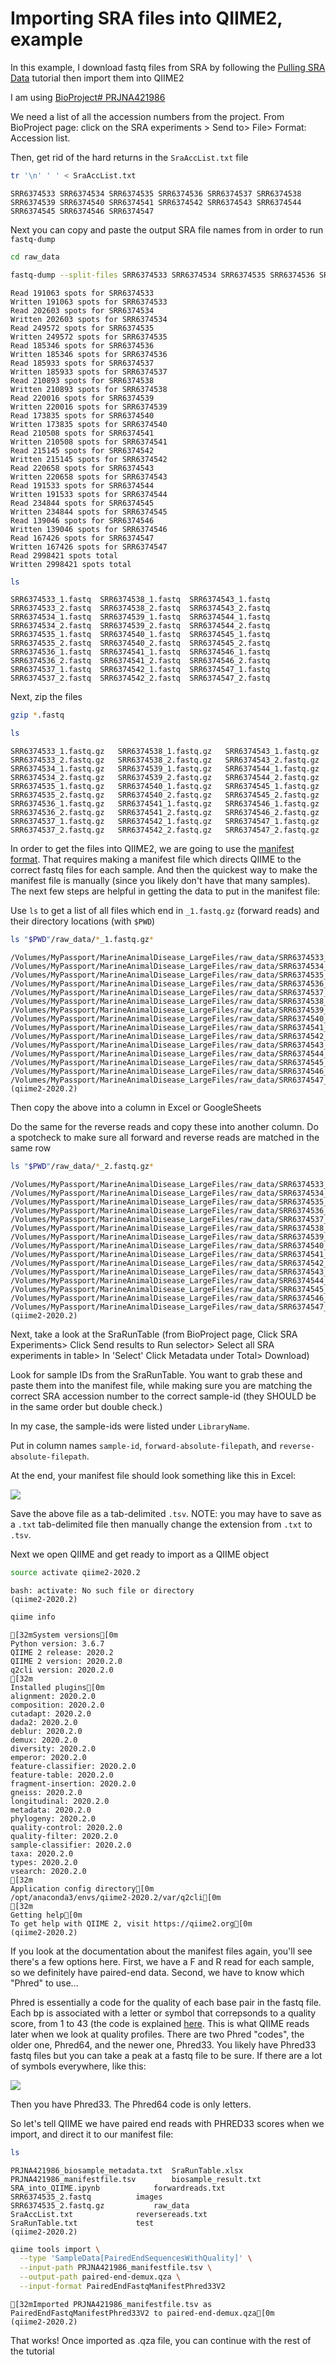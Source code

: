 # Importing SRA files into QIIME2, example

In this example, I download fastq files from SRA by following the [Pulling SRA Data](https://github.com/lizsuter/MarineAnimalDisease/blob/master/PullingSRAdata.md) tutorial then import them into QIIME2

I am using [BioProject# PRJNA421986](https://www.ncbi.nlm.nih.gov/bioproject/?term=PRJNA421986&utm_source=gquery&utm_medium=search)

We need a list of all the accession numbers from the project. From BioProject page: click on the SRA experiments > Send to> File> Format: Accession list.  

Then, get rid of the hard returns in the `SraAccList.txt` file


```bash
tr '\n' ' ' < SraAccList.txt
```

    SRR6374533 SRR6374534 SRR6374535 SRR6374536 SRR6374537 SRR6374538 SRR6374539 SRR6374540 SRR6374541 SRR6374542 SRR6374543 SRR6374544 SRR6374545 SRR6374546 SRR6374547  

Next you can copy and paste the output SRA file names from in order to run `fastq-dump`


```bash
cd raw_data
```


```bash
fastq-dump --split-files SRR6374533 SRR6374534 SRR6374535 SRR6374536 SRR6374537 SRR6374538 SRR6374539 SRR6374540 SRR6374541 SRR6374542 SRR6374543 SRR6374544 SRR6374545 SRR6374546 SRR6374547 
```

    Read 191063 spots for SRR6374533
    Written 191063 spots for SRR6374533
    Read 202603 spots for SRR6374534
    Written 202603 spots for SRR6374534
    Read 249572 spots for SRR6374535
    Written 249572 spots for SRR6374535
    Read 185346 spots for SRR6374536
    Written 185346 spots for SRR6374536
    Read 185933 spots for SRR6374537
    Written 185933 spots for SRR6374537
    Read 210893 spots for SRR6374538
    Written 210893 spots for SRR6374538
    Read 220016 spots for SRR6374539
    Written 220016 spots for SRR6374539
    Read 173835 spots for SRR6374540
    Written 173835 spots for SRR6374540
    Read 210508 spots for SRR6374541
    Written 210508 spots for SRR6374541
    Read 215145 spots for SRR6374542
    Written 215145 spots for SRR6374542
    Read 220658 spots for SRR6374543
    Written 220658 spots for SRR6374543
    Read 191533 spots for SRR6374544
    Written 191533 spots for SRR6374544
    Read 234844 spots for SRR6374545
    Written 234844 spots for SRR6374545
    Read 139046 spots for SRR6374546
    Written 139046 spots for SRR6374546
    Read 167426 spots for SRR6374547
    Written 167426 spots for SRR6374547
    Read 2998421 spots total
    Written 2998421 spots total



```bash
ls 
```

    SRR6374533_1.fastq	SRR6374538_1.fastq	SRR6374543_1.fastq
    SRR6374533_2.fastq	SRR6374538_2.fastq	SRR6374543_2.fastq
    SRR6374534_1.fastq	SRR6374539_1.fastq	SRR6374544_1.fastq
    SRR6374534_2.fastq	SRR6374539_2.fastq	SRR6374544_2.fastq
    SRR6374535_1.fastq	SRR6374540_1.fastq	SRR6374545_1.fastq
    SRR6374535_2.fastq	SRR6374540_2.fastq	SRR6374545_2.fastq
    SRR6374536_1.fastq	SRR6374541_1.fastq	SRR6374546_1.fastq
    SRR6374536_2.fastq	SRR6374541_2.fastq	SRR6374546_2.fastq
    SRR6374537_1.fastq	SRR6374542_1.fastq	SRR6374547_1.fastq
    SRR6374537_2.fastq	SRR6374542_2.fastq	SRR6374547_2.fastq


Next, zip the files


```bash
gzip *.fastq
```


```bash
ls
```

    SRR6374533_1.fastq.gz	SRR6374538_1.fastq.gz	SRR6374543_1.fastq.gz
    SRR6374533_2.fastq.gz	SRR6374538_2.fastq.gz	SRR6374543_2.fastq.gz
    SRR6374534_1.fastq.gz	SRR6374539_1.fastq.gz	SRR6374544_1.fastq.gz
    SRR6374534_2.fastq.gz	SRR6374539_2.fastq.gz	SRR6374544_2.fastq.gz
    SRR6374535_1.fastq.gz	SRR6374540_1.fastq.gz	SRR6374545_1.fastq.gz
    SRR6374535_2.fastq.gz	SRR6374540_2.fastq.gz	SRR6374545_2.fastq.gz
    SRR6374536_1.fastq.gz	SRR6374541_1.fastq.gz	SRR6374546_1.fastq.gz
    SRR6374536_2.fastq.gz	SRR6374541_2.fastq.gz	SRR6374546_2.fastq.gz
    SRR6374537_1.fastq.gz	SRR6374542_1.fastq.gz	SRR6374547_1.fastq.gz
    SRR6374537_2.fastq.gz	SRR6374542_2.fastq.gz	SRR6374547_2.fastq.gz


In order to get the files into QIIME2, we are going to use the [manifest format](https://docs.qiime2.org/2020.2/tutorials/importing/). That requires making a manifest file which directs QIIME to the correct fastq files for each sample. And then the quickest way to make the manifest file is manually (since you likely don't have that many samples). The next few steps are helpful in getting the data to put in the manifest file:

Use `ls` to get a list of all files which end in `_1.fastq.gz` (forward reads) and their directory locations (with `$PWD`)


```bash
ls "$PWD"/raw_data/*_1.fastq.gz* 
```

    /Volumes/MyPassport/MarineAnimalDisease_LargeFiles/raw_data/SRR6374533_1.fastq.gz
    /Volumes/MyPassport/MarineAnimalDisease_LargeFiles/raw_data/SRR6374534_1.fastq.gz
    /Volumes/MyPassport/MarineAnimalDisease_LargeFiles/raw_data/SRR6374535_1.fastq.gz
    /Volumes/MyPassport/MarineAnimalDisease_LargeFiles/raw_data/SRR6374536_1.fastq.gz
    /Volumes/MyPassport/MarineAnimalDisease_LargeFiles/raw_data/SRR6374537_1.fastq.gz
    /Volumes/MyPassport/MarineAnimalDisease_LargeFiles/raw_data/SRR6374538_1.fastq.gz
    /Volumes/MyPassport/MarineAnimalDisease_LargeFiles/raw_data/SRR6374539_1.fastq.gz
    /Volumes/MyPassport/MarineAnimalDisease_LargeFiles/raw_data/SRR6374540_1.fastq.gz
    /Volumes/MyPassport/MarineAnimalDisease_LargeFiles/raw_data/SRR6374541_1.fastq.gz
    /Volumes/MyPassport/MarineAnimalDisease_LargeFiles/raw_data/SRR6374542_1.fastq.gz
    /Volumes/MyPassport/MarineAnimalDisease_LargeFiles/raw_data/SRR6374543_1.fastq.gz
    /Volumes/MyPassport/MarineAnimalDisease_LargeFiles/raw_data/SRR6374544_1.fastq.gz
    /Volumes/MyPassport/MarineAnimalDisease_LargeFiles/raw_data/SRR6374545_1.fastq.gz
    /Volumes/MyPassport/MarineAnimalDisease_LargeFiles/raw_data/SRR6374546_1.fastq.gz
    /Volumes/MyPassport/MarineAnimalDisease_LargeFiles/raw_data/SRR6374547_1.fastq.gz
    (qiime2-2020.2) 



Then copy the above into a column in Excel or GoogleSheets

Do the same for the reverse reads and copy these into another column. Do a spotcheck to make sure all forward and reverse reads are matched in the same row


```bash
ls "$PWD"/raw_data/*_2.fastq.gz*
```

    /Volumes/MyPassport/MarineAnimalDisease_LargeFiles/raw_data/SRR6374533_2.fastq.gz
    /Volumes/MyPassport/MarineAnimalDisease_LargeFiles/raw_data/SRR6374534_2.fastq.gz
    /Volumes/MyPassport/MarineAnimalDisease_LargeFiles/raw_data/SRR6374535_2.fastq.gz
    /Volumes/MyPassport/MarineAnimalDisease_LargeFiles/raw_data/SRR6374536_2.fastq.gz
    /Volumes/MyPassport/MarineAnimalDisease_LargeFiles/raw_data/SRR6374537_2.fastq.gz
    /Volumes/MyPassport/MarineAnimalDisease_LargeFiles/raw_data/SRR6374538_2.fastq.gz
    /Volumes/MyPassport/MarineAnimalDisease_LargeFiles/raw_data/SRR6374539_2.fastq.gz
    /Volumes/MyPassport/MarineAnimalDisease_LargeFiles/raw_data/SRR6374540_2.fastq.gz
    /Volumes/MyPassport/MarineAnimalDisease_LargeFiles/raw_data/SRR6374541_2.fastq.gz
    /Volumes/MyPassport/MarineAnimalDisease_LargeFiles/raw_data/SRR6374542_2.fastq.gz
    /Volumes/MyPassport/MarineAnimalDisease_LargeFiles/raw_data/SRR6374543_2.fastq.gz
    /Volumes/MyPassport/MarineAnimalDisease_LargeFiles/raw_data/SRR6374544_2.fastq.gz
    /Volumes/MyPassport/MarineAnimalDisease_LargeFiles/raw_data/SRR6374545_2.fastq.gz
    /Volumes/MyPassport/MarineAnimalDisease_LargeFiles/raw_data/SRR6374546_2.fastq.gz
    /Volumes/MyPassport/MarineAnimalDisease_LargeFiles/raw_data/SRR6374547_2.fastq.gz
    (qiime2-2020.2) 



Next, take a look at the SraRunTable (from BioProject page, Click SRA Experiments> Click Send results to Run selector> Select all SRA experiments in table> In 'Select' Click Metadata under Total> Download)

Look for sample IDs from the SraRunTable. You want to grab these and paste them into the manifest file, while making sure you are matching the correct SRA accession number to the correct sample-id (they SHOULD be in the same order but double check.)

In my case, the sample-ids were listed under `LibraryName`.

Put in column names `sample-id`, `forward-absolute-filepath`, and `reverse-absolute-filepath`.

At the end, your manifest file should look something like this in Excel:


<img src="images/manifestfileexample.png">


Save the above file as a tab-delimited `.tsv`. NOTE: you may have to save as a `.txt` tab-delimited file then manually change the extension from `.txt` to `.tsv`.

Next we open QIIME and get ready to import as a QIIME object


```bash
source activate qiime2-2020.2
```

    bash: activate: No such file or directory
    (qiime2-2020.2) 




```bash
qiime info
```

    [32mSystem versions[0m
    Python version: 3.6.7
    QIIME 2 release: 2020.2
    QIIME 2 version: 2020.2.0
    q2cli version: 2020.2.0
    [32m
    Installed plugins[0m
    alignment: 2020.2.0
    composition: 2020.2.0
    cutadapt: 2020.2.0
    dada2: 2020.2.0
    deblur: 2020.2.0
    demux: 2020.2.0
    diversity: 2020.2.0
    emperor: 2020.2.0
    feature-classifier: 2020.2.0
    feature-table: 2020.2.0
    fragment-insertion: 2020.2.0
    gneiss: 2020.2.0
    longitudinal: 2020.2.0
    metadata: 2020.2.0
    phylogeny: 2020.2.0
    quality-control: 2020.2.0
    quality-filter: 2020.2.0
    sample-classifier: 2020.2.0
    taxa: 2020.2.0
    types: 2020.2.0
    vsearch: 2020.2.0
    [32m
    Application config directory[0m
    /opt/anaconda3/envs/qiime2-2020.2/var/q2cli[0m
    [32m
    Getting help[0m
    To get help with QIIME 2, visit https://qiime2.org[0m
    (qiime2-2020.2) 



If you look at the documentation about the manifest files again, you'll see there's a few options here. First, we have a F and R read for each sample, so we definitely have paired-end data. Second, we have to know which "Phred" to use...

Phred is essentially a code for the quality of each base pair in the fastq file. Each bp is associated with a letter or symbol that correpsonds to a quality score, from 1 to 43 (the code is explained [here](https://www.drive5.com/usearch/manual/quality_score.html). This is  what QIIME reads later when we look at quality profiles. There are two Phred "codes", the older one, Phred64, and the newer one, Phred33. You likely have Phred33 fastq files but you can take a peak at a fastq file to be sure. If there are a lot of symbols everywhere, like this:

<img src="images/phred33example.png">

Then you have Phred33. The Phred64 code is only letters.

So let's tell QIIME we have paired end reads with PHRED33 scores when we import, and direct it to our manifest file:


```bash
ls
```

    PRJNA421986_biosample_metadata.txt	SraRunTable.xlsx
    PRJNA421986_manifestfile.tsv		biosample_result.txt
    SRA_into_QIIME.ipynb			forwardreads.txt
    SRR6374535_2.fastq			images
    SRR6374535_2.fastq.gz			raw_data
    SraAccList.txt				reversereads.txt
    SraRunTable.txt				test
    (qiime2-2020.2) 




```bash
qiime tools import \
  --type 'SampleData[PairedEndSequencesWithQuality]' \
  --input-path PRJNA421986_manifestfile.tsv \
  --output-path paired-end-demux.qza \
  --input-format PairedEndFastqManifestPhred33V2
```

    [32mImported PRJNA421986_manifestfile.tsv as PairedEndFastqManifestPhred33V2 to paired-end-demux.qza[0m
    (qiime2-2020.2) 



That works! Once imported as .qza file, you can continue with the rest of the tutorial
